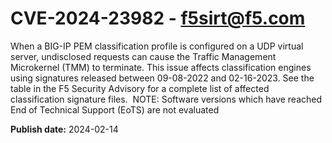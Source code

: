 # CVE-2024-23982 - f5sirt@f5.com




When a BIG-IP PEM classification profile is configured on a UDP virtual server, undisclosed requests can cause the Traffic Management Microkernel (TMM) to terminate. This issue affects classification engines using signatures released between 09-08-2022 and 02-16-2023. See the table in the F5 Security Advisory for a complete list of affected classification signature files.  NOTE: Software versions which have reached End of Technical Support (EoTS) are not evaluated

**Publish date:** 2024-02-14
